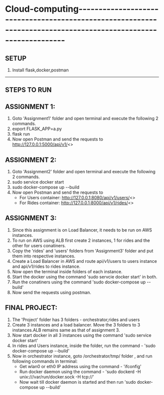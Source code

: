 # Cloud-computing---------------------------------------------------------------------------------------------------------------
SETUP
---------------------------------------------------------------------------------------------------------------

1. Install flask,docker,postman



---------------------------------------------------------------------------------------------------------------
STEPS TO RUN
---------------------------------------------------------------------------------------------------------------


ASSIGNMENT 1:
-------------

1. Goto 'Assignment1' folder and open terminal and execute the following 2 commands.
2. export FLASK_APP=a.py
3. flask run
4. Now open Postman and send the requests to http://127.0.0.1:5000/api/v1/<>



ASSIGNMENT 2:
-------------

1. Goto 'Assignment2' folder and open terminal and execute the following 2 commands.
2. sudo service docker start
3. sudo docker-compose up --build
4. Now open Postman and send the requests to
   - For Users container:  http://127.0.0.1:8080/api/v1/users/<>
   - For Rides container:  http://127.0.0.1:8000/api/v1/rides/<>



ASSIGNMENT 3:
-------------

1. Since this assignment is on Load Balancer, it needs to be run on AWS instances.
2. To run on AWS using ALB first create 2 instances, 1 for rides and the other for users conatiners.
3. Copy the 'rides' and 'users' folders from 'Assignment3' folder and put them into respective instances.
4. Create a Load Balancer in AWS and route api/v1/users to users instance and api/v1/rides to rides instance.
5. Now open the terminal inside folders of each instance.
6. Start the docker using the command 'sudo servcie docker start' in both.
7. Run the conatiners using the command 'sudo docker-compose up --build'
8. Now send the requests using postman.



FINAL PROJECT:
-------------

1. The 'Project' folder has 3 folders - orchestrator,rides and users
2. Create 3 instances and a load balancer. Move the 3 folders to 3 instances.ALB remains same as that of assignment 3.
3. Now start docker in all 3 instances using the command 'sudo service docker start'
4. In rides and Users instance, inside the folder, run the command - 'sudo docker-compose up --build'
5. Now in orchestrator instance, goto /orchestrator/tmp/ folder , and run following commands in terminal:
   - Get wlan0 or eth0 IP address using the command - 'ifconfig'
   - Run docker daemon using the command - 'sudo dockerd -H unix:///var/run/docker.sock -H tcp://<IP>'
   - Now wait till docker daemon is started and then run 'sudo docker-compose up --build'
   






